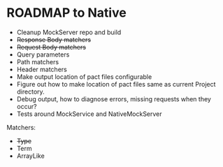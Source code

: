 # ROADMAP to Native

- Cleanup MockServer repo and build
- ~~Response Body matchers~~
- ~~Request Body matchers~~
- Query parameters
- Path matchers
- Header matchers
- Make output location of pact files configurable
- Figure out how to make location of pact files same as current Project directory.
- Debug output, how to diagnose errors, missing requests when they occur?
- Tests around MockService and NativeMockServer

Matchers:
- ~~Type~~
- Term
- ArrayLike

